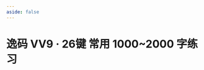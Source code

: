 ```yaml
---
aside: false
---
```

<script setup>
    import Train from "@/train/SingleTrain.vue"
</script>
# 逸码 VV9 · 26键 常用 1000~2000 字练习

<Train name="vv9_26_danzi" zigenJson="/vv9-26/zigen.json" chaiJson="/vv9-26/chaifen.json" :range="[1000,2000]"/>